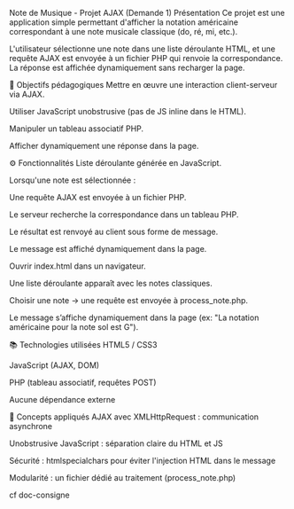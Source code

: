 Note de Musique - Projet AJAX (Demande 1)
Présentation
Ce projet est une application simple permettant d'afficher la notation américaine correspondant à une note musicale classique (do, ré, mi, etc.).

L'utilisateur sélectionne une note dans une liste déroulante HTML, et une requête AJAX est envoyée à un fichier PHP qui renvoie la correspondance.
La réponse est affichée dynamiquement sans recharger la page.

📌 Objectifs pédagogiques
Mettre en œuvre une interaction client-serveur via AJAX.

Utiliser JavaScript unobstrusive (pas de JS inline dans le HTML).

Manipuler un tableau associatif PHP.

Afficher dynamiquement une réponse dans la page.

⚙️ Fonctionnalités
Liste déroulante générée en JavaScript.

Lorsqu'une note est sélectionnée :

Une requête AJAX est envoyée à un fichier PHP.

Le serveur recherche la correspondance dans un tableau PHP.

Le résultat est renvoyé au client sous forme de message.

Le message est affiché dynamiquement dans la page.

Ouvrir index.html dans un navigateur.

Une liste déroulante apparaît avec les notes classiques.

Choisir une note → une requête est envoyée à process_note.php.

Le message s’affiche dynamiquement dans la page (ex:
"La notation américaine pour la note sol est G").

📚 Technologies utilisées
HTML5 / CSS3

JavaScript (AJAX, DOM)

PHP (tableau associatif, requêtes POST)

Aucune dépendance externe

🧠 Concepts appliqués
AJAX avec XMLHttpRequest : communication asynchrone

Unobstrusive JavaScript : séparation claire du HTML et JS

Sécurité : htmlspecialchars pour éviter l'injection HTML dans le message

Modularité : un fichier dédié au traitement (process_note.php)


cf doc-consigne